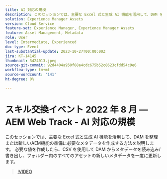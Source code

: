 ```yaml
---
title: AI 対応の規模
description: このセッションでは、主要な Excel 式と生成 AI 機能を活用して、DAM を整理または新しいAEM機能の準備に必要なメタデータを作成する方法を説明します。 必要な値を作成したら、CSV を使用して DAM からメタデータを読み込み/書き出し、フォルダー内のすべてのアセットの新しいメタデータを一度に更新します。
solution: Experience Manager Assets
version: Cloud Service
feature-set: Experience Manager, Experience Manager Assets
feature: Asset Management, Metadata
role: User
level: Intermediate, Experienced
doc-type: Event
last-substantial-update: 2023-10-27T00:00:00Z
jira: KT-14145
thumbnail: 3424013.jpeg
source-git-commit: 92d4404a950f68a4cdc675b52c8623cfdd54c9e6
workflow-type: tm+mt
source-wordcount: '141'
ht-degree: 0%

---
```



# スキル交換イベント 2022 年 8 月 — AEM Web Track - AI 対応の規模

このセッションでは、主要な Excel 式と生成 AI 機能を活用して、DAM を整理または新しいAEM機能の準備に必要なメタデータを作成する方法を説明します。 必要な値を作成したら、CSV を使用して DAM からメタデータを読み込み/書き出し、フォルダー内のすべてのアセットの新しいメタデータを一度に更新します。

>[!VIDEO](https://video.tv.adobe.com/v/3424013/?learn=on)